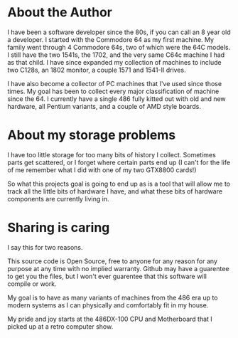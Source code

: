 # About the Author
I have been a software developer since the 80s, if you can call an 8 year old a developer.  I started with the Commodore 64 as my first machine.  My family went through 4 Commodore 64s, two of which were the 64C models.  I still have the two 1541s, the 1702, and the very same C64c machine I had as that child.  I have since expanded my collection of machines to include two C128s, an 1802 monitor, a couple 1571 and 1541-II drives.

I have also become a collector of PC machines that I've used since those times.  My goal has been to collect every major classification of machine since the 64.  I currently have a single 486 fully kitted out with old and new hardware, all Pentium variants, and a couple of AMD style boards.

# About my storage problems
I have too little storage for too many bits of history I collect.  Sometimes parts get scattered, or I forget where certain parts end up (I can't for the life of me remember what I did with one of my two GTX8800 cards!)

So what this projects goal is going to end up as is a tool that will allow me to track all the little bits of hardware I have, and what these bits of hardware components are currently living in.

# Sharing is caring
I say this for two reasons.

This source code is Open Source, free to anyone for any reason for any purpose at any time with no implied warranty.  Github may have a guarentee to get you the files, but I won't ever guarentee that this software will compile or work.

My goal is to have as many variants of machines from the 486 era up to modern systems as I can physically and comfortably fit in my house.

My pride and joy starts at the 486DX-100 CPU and Motherboard that I picked up at a retro computer show.

